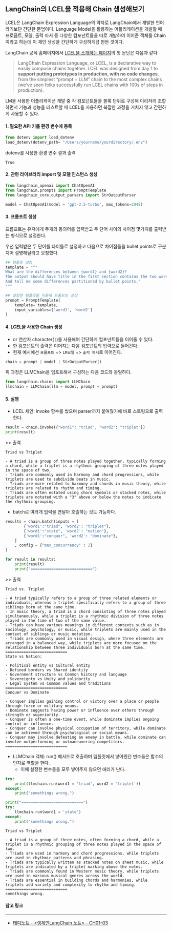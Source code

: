 ## LangChain의 LCEL을 적용해 Chain 생성해보기

LCEL은 LangChain Expression Language의 약자로 LangChain에서 개발한 언어라기보단 간단한 문법이다. Language Model을 활용하는 어플리케이션을 개발할 때 프로픔트, 모델, 출력 파서 등 다양한 컴포넌트들을 따로 개발하여 이어준 객체를 Chain이라고 하는데 이 체인 생성을 간단하게 구성하게끔 만든 것이다.

LangChain 공식 홈페이지에서 [LCEL을 소개하는 페이지](https://python.langchain.com/docs/expression_language/)의 첫 문단은 다음과 같다.

> LangChain Expression Language, or LCEL, is a declarative way to easily compose chains together. LCEL was designed from day 1 to **support putting prototypes in production, with no code changes**, from the simplest “prompt + LLM” chain to the most complex chains (we’ve seen folks successfully run LCEL chains with 100s of steps in production).

LM을 사용한 어플리케이션 개발 중 각 컴포넌트들을 블록 단위로 구성해 이리저리 조합하면서 기능과 성능을 테스트할 때 LCEL을 사용하면 복잡한 과정을 거치지 않고 간편하게 사용할 수 있다.



#### 1. 필요한 API 키를 환경 변수에 등록


```python
from dotenv import load_dotenv
load_dotenv(dotenv_path= "/Users/yourname/yourdirectory/.env")
```

dotenv를 사용한 환경 변수 결과 출력


    True



#### 2. 관련 라이브러리 import 및 모델 인스턴스 생성


```python
from langchain_openai import ChatOpenAI
from langchain.prompts import PromptTemplate
from langchain_core.output_parsers import StrOutputParser

model = ChatOpenAI(model = 'gpt-3.5-turbo', max_tokens=2048)
```

#### 3. 프롬프트 생성

프롬프트는 유저에게 두개의 동의어를 입력받고 두 단어 사이의 차이점 몇가지를 출력받는 형식으로 설정한다.

우선 입력받은 두 단어를 타이틀로 설정하고 다음으로 차이점들을 bullet points로 구분지어 설명해달라고 요청했다.


```python
## 템플릿 설정
template = """
What are the differences between {word1} and {word2}? 
The output should have title in the first section contains the two words.
And tell me some differences partitioned by bullet points."
"""

## 설정한 템플릿을 이용해 프롬프트 생성
prompt = PromptTemplate(
    template= template,
    input_variables=['word1', 'word2']
)
```

#### 4. LCEL을 사용한 Chain 생성

- or 연산자 character(`|`)를 사용해여 간단하게 컴포넌트들을 이어줄 수 있다.
- 한 컴포넌트의 출력은 이어지는 다음 컴포넌트의 입력으로 들어간다.
- 현재 예시에선 `프롬프트` => `LM모델` => `출력 파서`로 이어진다.


```python
chain = prompt | model | StrOutputParser()
```

위 과정은 LLMChain을 임포트해서 구성하는 다음 코드와 동일하다.


```python
from langchain.chains import LLMChain
llmchain = LLMChain(llm = model, prompt = prompt)
```

#### 5. 실행

- LCEL 체인: invoke 함수를 썼으며 parser까지 붙여줬기에 바로 스트링으로 출력한다.


```python
result = chain.invoke({"word1": "triad", "word2": "triplet"})
print(result)
```

\>\> 출력

    Triad vs Triplet
    
    - A triad is a group of three notes played together, typically forming a chord, while a triplet is a rhythmic grouping of three notes played in the space of two.
    - Triads are commonly used in harmony and chord progressions, while triplets are used to subdivide beats in music.
    - Triads are more related to harmony and chords in music theory, while triplets are related to rhythm and timing.
    - Triads are often notated using chord symbols or stacked notes, while triplets are notated with a "3" above or below the notes to indicate the rhythmic grouping.

- batch로 여러개 입력을 연달아 호출하는 것도 가능하다.

```python
results = chain.batch(inputs = [
        {'word1':"triad", 'word2': "triplet"},
        {'word1':"state", 'word2': "nation"},
        {'word1':"conquer", 'word2': "dominate"},
    ]  
    , config = {"max_concurrency" : 2}
)

for result in results:
    print(result)
    print("===========================")
```

\>\> 출력

    Triad vs. Triplet
    
    - A triad typically refers to a group of three related elements or individuals, whereas a triplet specifically refers to a group of three siblings born at the same time.
    - In music theory, a triad is a chord consisting of three notes played simultaneously, while a triplet is a rhythmic division of three notes played in the time of two of the same value.
    - Triads can have various meanings in different contexts such as in sociology, psychology, or music, while triplets are mainly used in the context of siblings or music notation.
    - Triads are commonly used in visual design, where three elements are arranged in a balanced way, while triplets are more focused on the relationship between three individuals born at the same time.
    ===========================
    State vs Nation:
    
    - Political entity vs Cultural entity
    - Defined borders vs Shared identity
    - Government structure vs Common history and language
    - Sovereignty vs Unity and solidarity
    - Legal system vs Common values and traditions
    ===========================
    Conquer vs Dominate
    
    - Conquer implies gaining control or victory over a place or people through force or military means.
    - Dominate suggests having power or influence over others through strength or superiority.
    - Conquer is often a one-time event, while dominate implies ongoing control or influence.
    - Conquer can involve physical occupation of territory, while dominate can be achieved through psychological or social means.
    - Conquer may involve defeating an enemy in battle, while dominate can involve outperforming or outmaneuvering competitors.
    ===========================

- LLMChain 객체: run() 메서드로 호출하며 템플릿에서 넣어줬던 변수들은 함수의 인자로 역할을 한다.
  - 이때 설정한 변수들을 모두 넣어주지 않으면 에러가 난다.  

```python
try:
    print(llmchain.run(word1 = 'triad', word2 = 'triplet'))
except:
    print("somethings wrong.")

print("===========================")
try:
    llmchain.run(word1 = 'state')
except:
    print("somethings wrong.")
```

    Triad vs Triplet
    
    - A triad is a group of three notes, often forming a chord, while a triplet is a rhythmic grouping of three notes played in the space of two.
    - Triads are used in harmony and chord progressions, while triplets are used in rhythmic patterns and phrasing.
    - Triads are typically written as stacked notes on sheet music, while triplets are indicated by a triplet marking above the notes.
    - Triads are commonly found in Western music theory, while triplets are used in various musical genres across the world.
    - Triads are essential in building chords and harmonies, while triplets add variety and complexity to rhythm and timing.
    ===========================
    somethings wrong.





#### 참고 링크

---

- [테디노트 - <랭체인LangChain 노트> - CH01-03](https://wikidocs.net/233344)
